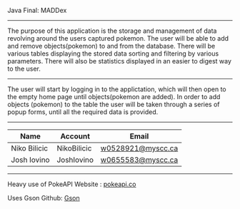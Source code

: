 Java Final: MADDex

***

The purpose of this application is the storage and management of data 
revolving around the users captured pokemon. The user will be able to add 
and remove objects(pokemon) to and from the database. There will be various
tables displaying the stored data sorting and filtering by various parameters.
There will also be statistics displayed in an easier to digest way to the user.

***

The user will start by logging in to the applictation, which will then open to 
the empty home page until objects(pokemon are added). In order to add objects 
(pokemon) to the table the user will be taken through a series of popup forms,
until all the required data is provided. 

***

|     Name     |   Account   |        Email        |
|--------------|-------------|---------------------|
| Niko Bilicic | NikoBilicic | <w0528921@myscc.ca> |
| Josh Iovino  | JoshIovino  | <w0655583@myscc.ca> |

***

Heavy use of PokeAPI
Website : [pokeapi.co](https://pokeapi.co)

Uses Gson
Github: [Gson](https://github.com/google/gson)
